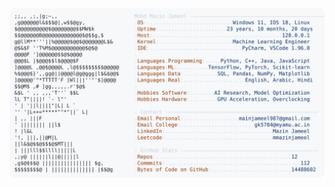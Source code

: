 <picture>
  <source srcset="https://raw.githubusercontent.com/mmazinjameel/mmazinjameel/main/dark_mode.svg?v=1758816749" media="(prefers-color-scheme: dark)">
  <img src="https://raw.githubusercontent.com/mmazinjameel/mmazinjameel/main/light_mode.svg?v=1758816749">
</picture>
